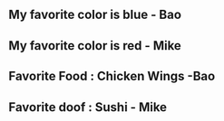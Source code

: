 ## My favorite color is blue - Bao

## My favorite color is red - Mike

## Favorite Food : Chicken Wings -Bao

## Favorite doof : Sushi - Mike 